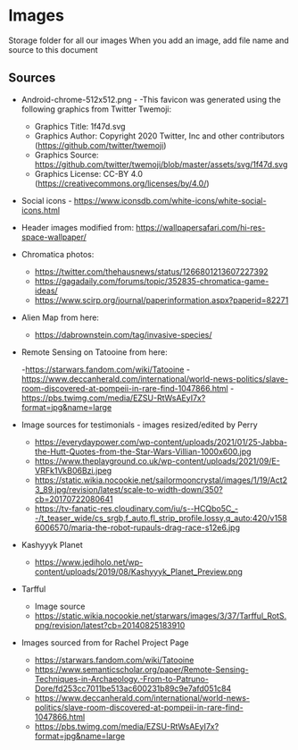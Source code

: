 # Images
Storage folder for all our images 
When you add an image, add file name and source to this document


## Sources

- Android-chrome-512x512.png - 
    -This favicon was generated using the following graphics from Twitter Twemoji:
    - Graphics Title: 1f47d.svg
    - Graphics Author: Copyright 2020 Twitter, Inc and other contributors (https://github.com/twitter/twemoji)
    - Graphics Source: https://github.com/twitter/twemoji/blob/master/assets/svg/1f47d.svg
    - Graphics License: CC-BY 4.0 (https://creativecommons.org/licenses/by/4.0/)

- Social icons - https://www.iconsdb.com/white-icons/white-social-icons.html
- Header images modified from: 
https://wallpapersafari.com/hi-res-space-wallpaper/

- Chromatica photos:
    - https://twitter.com/thehausnews/status/1266801213607227392 
    - https://gagadaily.com/forums/topic/352835-chromatica-game-ideas/ 
    - https://www.scirp.org/journal/paperinformation.aspx?paperid=82271

- Alien Map from here: 
    - https://dabrownstein.com/tag/invasive-species/

- Remote Sensing on Tatooine from here:

     -https://starwars.fandom.com/wiki/Tatooine
     -https://www.deccanherald.com/international/world-news-politics/slave-room-discovered-at-pompeii-in-rare-find-1047866.html
     -https://pbs.twimg.com/media/EZSU-RtWsAEyI7x?format=jpg&name=large

- Image sources for testimonials - images resized/edited by Perry
    - https://everydaypower.com/wp-content/uploads/2021/01/25-Jabba-the-Hutt-Quotes-from-the-Star-Wars-Villian-1000x600.jpg
    - https://www.theplayground.co.uk/wp-content/uploads/2021/09/E-VRFk1VkB06Bzi.jpeg
    - https://static.wikia.nocookie.net/sailormooncrystal/images/1/19/Act23_89.jpg/revision/latest/scale-to-width-down/350?cb=20170722080641
    - https://tv-fanatic-res.cloudinary.com/iu/s--HCQbo5C_--/t_teaser_wide/cs_srgb,f_auto,fl_strip_profile.lossy,q_auto:420/v1586006570/maria-the-robot-rupauls-drag-race-s12e6.jpg


- Kashyyyk Planet
    - https://www.jediholo.net/wp-content/uploads/2019/08/Kashyyyk_Planet_Preview.png

- Tarfful
    - Image source
    - https://static.wikia.nocookie.net/starwars/images/3/37/Tarfful_RotS.png/revision/latest?cb=20140825183910 

- Images sourced from for Rachel Project Page
    - https://starwars.fandom.com/wiki/Tatooine
    - https://www.semanticscholar.org/paper/Remote-Sensing-Techniques-in-Archaeology.-From-to-Patruno-Dore/fd253cc7011be513ac600231b89c9e7afd051c84
    - https://www.deccanherald.com/international/world-news-politics/slave-room-discovered-at-pompeii-in-rare-find-1047866.html
    - https://pbs.twimg.com/media/EZSU-RtWsAEyI7x?format=jpg&name=large 